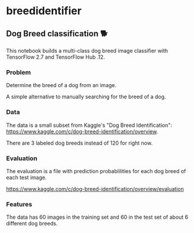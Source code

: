 # breedidentifier

## Dog Breed classification 🐕
This notebook builds a multi-class dog breed image classifier with TensorFlow 2.7 and TensorFlow Hub .12.

### Problem
Determine the breed of a dog from an image.

A simple alternative to manually searching for the breed of a dog.

### Data
The data is a small subset from Kaggle's "Dog Breed Identification": https://www.kaggle.com/c/dog-breed-identification/overview.

There are 3 labeled dog breeds instead of 120 for right now.

### Evaluation
The evaluation is a file with prediction probablilities for each dog breed of each test image.

https://www.kaggle.com/c/dog-breed-identification/overview/evaluation

### Features
The data has 60 images in the training set and 60 in the test set of about 6 different dog breeds.
